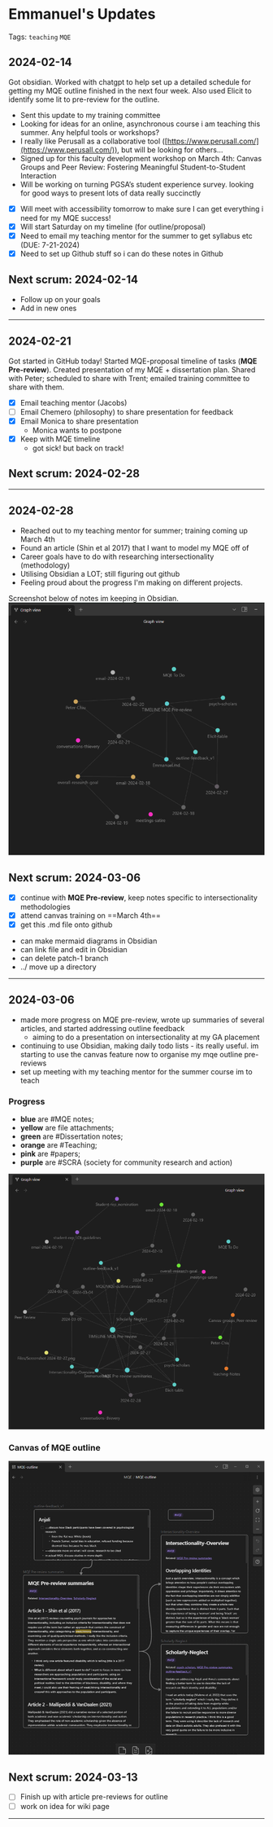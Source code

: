 # Emmanuel's Updates

Tags: `teaching` `MQE`

## 2024-02-14

Got obsidian. Worked with chatgpt to help set up a detailed schedule for getting my MQE outline finished in the next four week. Also used Elicit to identify some lit to pre-review for the outline.

- Sent this update to my training committee
- Looking for ideas for an online, asynchronous course i am teaching this summer. Any helpful tools or workshops?
- I really like Perusall as a collaborative tool ([https://www.perusall.com/](https://www.perusall.com/)), but will be looking for others…
- Signed up for this faculty development workshop on March 4th: Canvas Groups and Peer Review: Fostering Meaningful Student-to-Student Interaction
- Will be working on turning PGSA’s student experience survey. looking for good ways to present lots of data really succinctly

- [x] Will meet with accessibility tomorrow to make sure I can get everything i need for my MQE success!
- [x] Will start Saturday on my timeline (for outline/proposal)
- [x] Need to email my teaching mentor for the summer to get syllabus etc (DUE: 7-21-2024)
- [x] Need to set up Github stuff so i can do these notes in Github

## Next scrum: 2024-02-14

- Follow up on your goals
- Add in new ones

___

## 2024-02-21

Got started in GitHub today!
Started MQE-proposal timeline of tasks (**MQE Pre-review**). Created presentation of my MQE + dissertation plan. Shared with Peter; scheduled to share with Trent; emailed training committee to share with them.

- [x] Email teaching mentor (Jacobs)
- [ ] Email Chemero (philosophy) to share presentation for feedback
- [x] Email Monica to share presentation
  - Monica wants to postpone
- [x] Keep with MQE timeline
  - got sick! but back on track!

## Next scrum: 2024-02-28

___

## 2024-02-28

- Reached out to my teaching mentor for summer; training coming up March 4th
- Found an article (Shin et al 2017) that I want to model my MQE off of
- Career goals have to do with researching intersectionality (methodology)
- Utilising Obsidian a LOT; still figuring out github
- Feeling proud about the progress I'm making on different projects.

Screenshot below of notes im keeping in Obsidian.
![Obsidian Screenshot 2024-02-27](../images/Emmanuel-progress-1.png "progress")

## Next scrum: 2024-03-06

- [x] continue with **MQE Pre-review**, keep notes specific to intersectionality methodologies
- [x] attend canvas training on ==March 4th==
- [x] get this .md file onto github

- can make mermaid diagrams in Obsidian
- can link file and edit in Obsidian
- can delete patch-1 branch
- ../ move up a directory

___

## 2024-03-06

- made more progress on MQE pre-review, wrote up summaries of several articles, and started addressing outline feedback
  - aiming to do a presentation on intersectionality at my GA placement
- continuing to use Obsidian, making daily todo lists - its really useful. im starting to use the canvas feature now to organise my mqe outline pre-reviews
- set up meeting with my teaching mentor for the summer course im to teach

### Progress

- **blue** are #MQE notes;
- **yellow** are file attachments;
- **green** are #Dissertation notes;
- **orange** are #Teaching;
- **pink** are #papers;
- **purple** are #SCRA (society for community research and action)

![Progress 2](../images/Emmanuel-progress-2.png)

### Canvas of MQE outline

![MQE outlining](../images/Emmanuel-canvas-1.png)

## Next scrum: 2024-03-13

- [ ] Finish up with article pre-reviews for outline
- [ ] work on idea for wiki page

___
